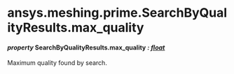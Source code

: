 # ansys.meshing.prime.SearchByQualityResults.max_quality

<a id="ansys.meshing.prime.SearchByQualityResults.max_quality"></a>

#### *property* SearchByQualityResults.max_quality *: [float](https://docs.python.org/3.11/library/functions.html#float)*

Maximum quality found by search.

<!-- !! processed by numpydoc !! -->
